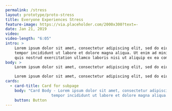 ```yaml
---
permalink: /stress
layout: prototype/proto-stress
title: Everyone Experiences Stress
feature-image: https://via.placeholder.com/2000x300?text=-
date: Jan 21, 2019
video:
video-length: "6:05"
intro: >
    Lorem ipsum dolor sit amet, consectetur adipiscing elit, sed do eiusmod
    tempor incididunt ut labore et dolore magna aliqua. Ut enim ad minim veniam,
    quis nostrud exercitation ullamco laboris nisi ut aliquip ex ea commodo
body: >
    Lorem ipsum dolor sit amet, consectetur adipiscing elit, sed do eiusmod tempor incididunt ut labore et dolore magna aliqua. Interdum consectetur libero id faucibus. Interdum posuere lorem ipsum dolor. Donec enim diam vulputate ut. Proin sed libero enim sed faucibus turpis. A diam sollicitudin tempor id eu. Nunc mi ipsum faucibus vitae aliquet nec ullamcorper sit amet. Lectus urna duis convallis convallis. Sodales ut eu sem integer vitae justo eget magna. Commodo sed egestas egestas fringilla phasellus faucibus scelerisque. Erat imperdiet sed euismod nisi porta lorem. Pellentesque massa placerat duis ultricies lacus.

    Lorem ipsum dolor sit amet, consectetur adipiscing elit, sed do eiusmod tempor incididunt ut labore et dolore magna aliqua. Interdum consectetur libero id faucibus. Interdum posuere lorem ipsum dolor. Donec enim diam vulputate ut. Proin sed libero enim sed faucibus turpis. A diam sollicitudin tempor id eu. Nunc mi ipsum faucibus vitae aliquet nec ullamcorper sit amet. Lectus urna duis convallis convallis. Sodales ut eu sem integer vitae justo eget magna. Commodo sed egestas egestas fringilla phasellus faucibus scelerisque. Erat imperdiet sed euismod nisi porta lorem. Pellentesque massa placerat duis ultricies lacus.
cards:
  - card-title: Card for subpage
    body: "Card Body - Lorem ipsum dolor sit amet, consectetur adipiscing elit, sed do eiusmod
                    tempor incididunt ut labore et dolore magna aliqua. "
    button: Button
---
```

